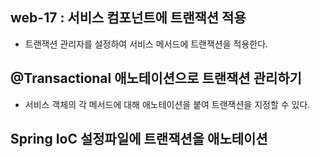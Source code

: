 ## web-17 : 서비스 컴포넌트에 트랜잭션 적용
- 트랜잭션 관리자를 설정하여 서비스 메서드에 트랜잭션을 적용한다.

## @Transactional 애노테이션으로 트랜잭션 관리하기
- 서비스 객체의 각 메서드에 대해 애노테이션을 붙여 트랜잭션을 지정할 수 있다.

## Spring IoC 설정파일에 트랜잭션을 애노테이션